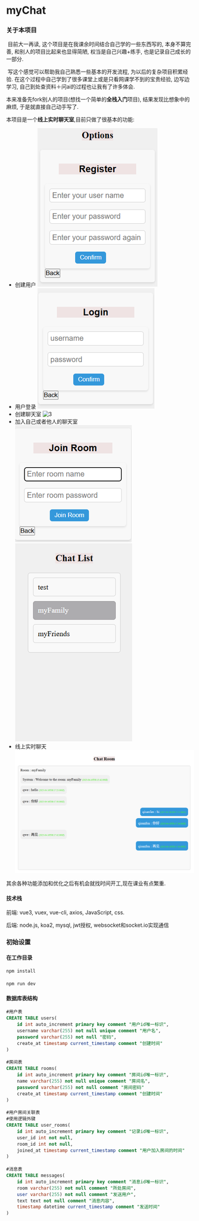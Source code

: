 # myChat

### 关于本项目

​	目前大一再读, 这个项目是在我课余时间结合自己学的一些东西写的, 本身不算完善, 和别人的项目比起来也显得简陋, 权当是自己兴趣+练手, 也是记录自己成长的一部分.

​	写这个感觉可以帮助我自己熟悉一些基本的开发流程, 为以后的复杂项目积累经验. 在这个过程中自己学到了很多课堂上或是只看网课学不到的宝贵经验, 边写边学习, 自己到处查资料＋问ai的过程也让我有了许多体会.

​	本来准备先fork别人的项目(想找一个简单的**全栈入门**项目), 结果发现比想象中的麻烦, 于是就直接自己动手写了.

​	本项目是一个**线上实时聊天室**,目前只做了很基本的功能:

- 创建用户
![1](public/1.png)
- 用户登录
![2](public/2.png)
- 创建聊天室
![3](punlic/3.png)
- 加入自己或者他人的聊天室
![4](public/4.png)
![5](public/5.png)
- 线上实时聊天
![6](public/6.png)

其余各种功能添加和优化之后有机会就找时间开工,现在课业有点繁重.



#### 技术栈

前端: vue3,	vuex,	vue-cli,	axios,	JavaScript,	css.

后端: node.js,	koa2,	mysql,	jwt授权,	websocket和socket.io实现通信 



### 初始设置

#### 在工作目录

```bash
npm install

npm run dev
```

#### 数据库表结构

```sql
#用户表
CREATE TABLE users(
	id int auto_increment primary key comment "用户id唯一标识",
    username varchar(255) not null unique comment "用户名",
    password varchar(255) not null "密码",
    create_at timestamp current_timestamp comment "创建时间"
)

#房间表
CREATE TABLE rooms(
	id int auto_increment primary key comment "房间id唯一标识",
    name varchar(255) not null unique comment "房间名",
    password varchar(255) not null comment "房间密码"
    create_at timestamp current_timestamp comment "创建时间"
)

#用户房间关联表
#使用逻辑外键
CREATE TABLE user_rooms(
	id int auto_increment primary key comment "记录id唯一标识",
    user_id int not null,
    room_id int not null,
    joined_at timestamp current_timestamp comment "用户加入房间的时间"
)

#消息表
CREATE TABLE messages(
	id int auto_increment primary key comment "消息id唯一标识",
    room varchar(255) not null comment "所处房间",
    user varchar(255) not null comment "发送用户",
    text text not null comment "消息内容",
    timestamp datetime current_timestamp comment "发送时间" 
)
```



